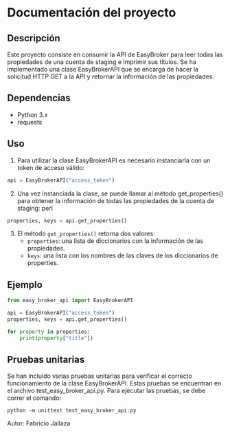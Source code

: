 # Documentación del proyecto
## Descripción
Este proyecto consiste en consumir la API de EasyBroker para leer todas las propiedades de una cuenta de staging e imprimir sus títulos. Se ha implementado una clase EasyBrokerAPI que se encarga de hacer la solicitud HTTP GET a la API y retornar la información de las propiedades.

## Dependencias
- Python 3.x
- requests

## Uso
1. Para utilizar la clase EasyBrokerAPI es necesario instanciarla con un token de acceso válido:
~~~python
api = EasyBrokerAPI("access_token")
~~~

2. Una vez instanciada la clase, se puede llamar al método get_properties() para obtener la información de todas las propiedades de la cuenta de staging:
perl
~~~python
properties, keys = api.get_properties()
~~~

3. El método `get_properties()` retorna dos valores:
   - `properties`: una lista de diccionarios con la información de las propiedades.
   - `keys`: una lista con los nombres de las claves de los diccionarios de properties.
## Ejemplo

~~~python
from easy_broker_api import EasyBrokerAPI

api = EasyBrokerAPI("access_token")
properties, keys = api.get_properties()

for property in properties:
    print(property["title"])
~~~

## Pruebas unitarias
Se han incluido varias pruebas unitarias para verificar el correcto funcionamiento de la clase EasyBrokerAPI. Estas pruebas se encuentran en el archivo test_easy_broker_api.py. Para ejecutar las pruebas, se debe correr el comando:

~~~
python -m unittest test_easy_broker_api.py
~~~

Autor: Fabricio Jallaza